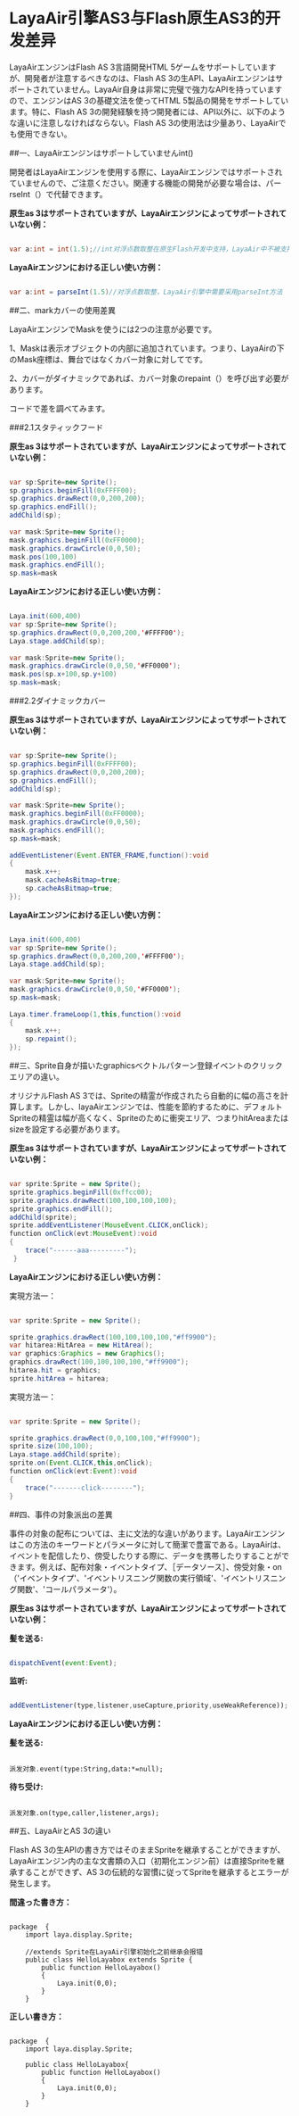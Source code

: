 # LayaAir引擎AS3与Flash原生AS3的开发差异

LayaAirエンジンはFlash AS 3言語開発HTML 5ゲームをサポートしていますが、開発者が注意するべきなのは、Flash AS 3の生API、LayaAirエンジンはサポートされていません。LayaAir自身は非常に完璧で強力なAPIを持っていますので、エンジンはAS 3の基礎文法を使ってHTML 5製品の開発をサポートしています。特に、Flash AS 3の開発経験を持つ開発者には、API以外に、以下のような違いに注意しなければならない。Flash AS 3の使用法は少量あり、LayaAirでも使用できない。



##一、LayaAirエンジンはサポートしていませんint()

開発者はLayaAirエンジンを使用する際に、LayaAirエンジンではサポートされていませんので、ご注意ください。関連する機能の開発が必要な場合は、パーrseInt（）で代替できます。

**原生as 3はサポートされていますが、LayaAirエンジンによってサポートされていない例：**


```java

var a:int = int(1.5);//int对浮点数取整在原生Flash开发中支持，LayaAir中不被支持
```


**LayaAirエンジンにおける正しい使い方例：**


```java

var a:int = parseInt(1.5)//对浮点数取整，LayaAir引擎中需要采用parseInt方法
```






##二、markカバーの使用差異

LayaAirエンジンでMaskを使うには2つの注意が必要です。

1、Maskは表示オブジェクトの内部に追加されています。つまり、LayaAirの下のMask座標は、舞台ではなくカバー対象に対してです。

2、カバーがダイナミックであれば、カバー対象のrepaint（）を呼び出す必要があります。

コードで差を調べてみます。



###2.1スタティックフード

**原生as 3はサポートされていますが、LayaAirエンジンによってサポートされていない例：**


```java

var sp:Sprite=new Sprite();
sp.graphics.beginFill(0xFFFF00);
sp.graphics.drawRect(0,0,200,200);
sp.graphics.endFill();
addChild(sp);
 
var mask:Sprite=new Sprite();
mask.graphics.beginFill(0xFF0000);
mask.graphics.drawCircle(0,0,50);
mask.pos(100,100)
mask.graphics.endFill();
sp.mask=mask
```




**LayaAirエンジンにおける正しい使い方例：**


```java

Laya.init(600,400)
var sp:Sprite=new Sprite();
sp.graphics.drawRect(0,0,200,200,'#FFFF00');
Laya.stage.addChild(sp);
 
var mask:Sprite=new Sprite();
mask.graphics.drawCircle(0,0,50,'#FF0000');
mask.pos(sp.x+100,sp.y+100)
sp.mask=mask;
```




###2.2ダイナミックカバー

**原生as 3はサポートされていますが、LayaAirエンジンによってサポートされていない例：**


```java

var sp:Sprite=new Sprite();
sp.graphics.beginFill(0xFFFF00);
sp.graphics.drawRect(0,0,200,200);
sp.graphics.endFill();
addChild(sp);
 
var mask:Sprite=new Sprite();
mask.graphics.beginFill(0xFF0000);
mask.graphics.drawCircle(0,0,50);
mask.graphics.endFill();
sp.mask=mask;
 
addEventListener(Event.ENTER_FRAME,function():void
{
    mask.x++;
    mask.cacheAsBitmap=true;
    sp.cacheAsBitmap=true;
});
```




**LayaAirエンジンにおける正しい使い方例：**


```java

Laya.init(600,400)
var sp:Sprite=new Sprite();
sp.graphics.drawRect(0,0,200,200,'#FFFF00');
Laya.stage.addChild(sp);
 
var mask:Sprite=new Sprite();
mask.graphics.drawCircle(0,0,50,'#FF0000');
sp.mask=mask;
 
Laya.timer.frameLoop(1,this,function():void
{
    mask.x++;
    sp.repaint();
});
```




##三、Sprite自身が描いたgraphicsベクトルパターン登録イベントのクリックエリアの違い。

オリジナルFlash AS 3では、Spriteの精霊が作成されたら自動的に幅の高さを計算します。しかし、layaAirエンジンでは、性能を節約するために、デフォルトSpriteの精霊は幅が高くなく、Spriteのために衝突エリア、つまりhitAreaまたはsizeを設定する必要があります。



**原生as 3はサポートされていますが、LayaAirエンジンによってサポートされていない例：**


```java

var sprite:Sprite = new Sprite();
sprite.graphics.beginFill(0xffcc00);
sprite.graphics.drawRect(100,100,100,100);
sprite.graphics.endFill();
addChild(sprite);
sprite.addEventListener(MouseEvent.CLICK,onClick);
function onClick(evt:MouseEvent):void
{
    trace("------aaa---------");
 }
```




**LayaAirエンジンにおける正しい使い方例：**

実現方法一：


```java

var sprite:Sprite = new Sprite();
 
sprite.graphics.drawRect(100,100,100,100,"#ff9900");
var hitarea:HitArea = new HitArea();
var graphics:Graphics = new Graphics();
graphics.drawRect(100,100,100,100,"#ff9900");
hitarea.hit = graphics;
sprite.hitArea = hitarea;
```


実現方法一：


```java

var sprite:Sprite = new Sprite();
 
sprite.graphics.drawRect(0,0,100,100,"#ff9900");
sprite.size(100,100);
Laya.stage.addChild(sprite);
sprite.on(Event.CLICK,this,onClick);
function onClick(evt:Event):void
{
    trace("-------click--------");
}
```




##四、事件の対象派出の差異

事件の対象の配布については、主に文法的な違いがあります。LayaAirエンジンはこの方法のキーワードとパラメータに対して簡潔で豊富である。LayaAirは、イベントを配信したり、傍受したりする際に、データを携帯したりすることができます。例えば、配布対象・イベントタイプ、［データソース］、傍受対象・on（'イベントタイプ'、'イベントリスニング関数の実行領域'、'イベントリスニング関数'、'コールパラメータ'）。



**原生as 3はサポートされていますが、LayaAirエンジンによってサポートされていない例：**

**髪を送る:**


```javascript

dispatchEvent(event:Event);
```


**监听:**  


```javascript

addEventListener(type,listener,useCapture,priority,useWeakReference));
```




**LayaAirエンジンにおける正しい使い方例：**

**髪を送る:**


```

派发对象.event(type:String,data:*=null);
```


**待ち受け:**  


```

派发对象.on(type,caller,listener,args);
```




##五、LayaAirとAS 3の違い

Flash AS 3の生APIの書き方ではそのままSpriteを継承することができますが、LayaAirエンジン内の主な文書類の入口（初期化エンジン前）は直接Spriteを継承することができず、AS 3の伝統的な習慣に従ってSpriteを継承するとエラーが発生します。



**間違った書き方：**


```

package  {
    import laya.display.Sprite;
     
    //extends Sprite在LayaAir引擎初始化之前继承会报错
    public class HelloLayabox extends Sprite {
        public function HelloLayabox() 
        {
            Laya.init(0,0);
        }
    }
```




**正しい書き方：**


```

package  {
    import laya.display.Sprite;
      
    public class HelloLayabox{
        public function HelloLayabox() 
        {
            Laya.init(0,0);
        }
    }
```






